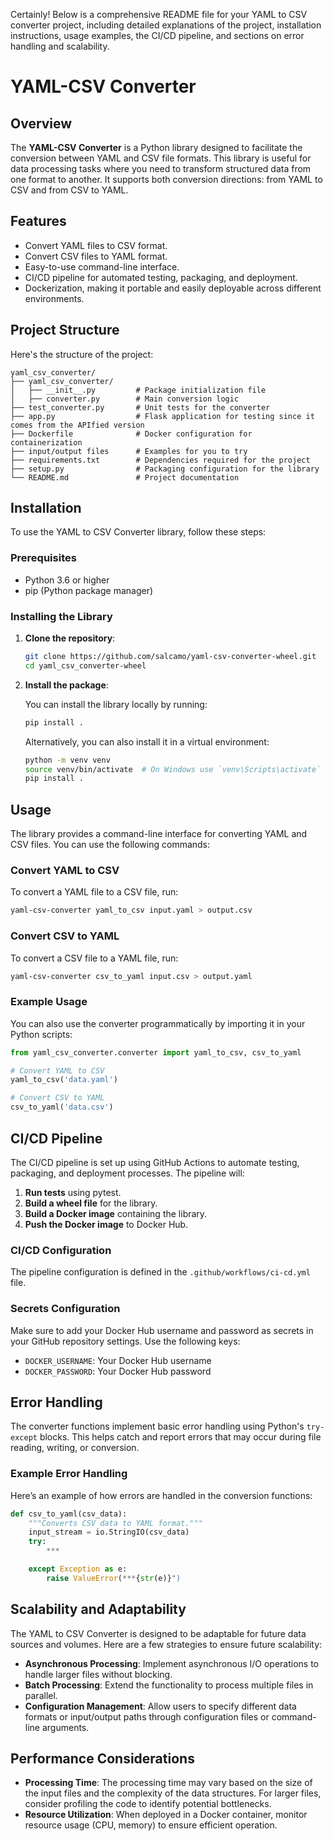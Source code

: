 Certainly! Below is a comprehensive README file for your YAML to CSV converter project, including detailed explanations of the project, installation instructions, usage examples, the CI/CD pipeline, and sections on error handling and scalability.

# YAML-CSV Converter

## Overview

The **YAML-CSV Converter** is a Python library designed to facilitate the conversion between YAML and CSV file formats. This library is useful for data processing tasks where you need to transform structured data from one format to another. It supports both conversion directions: from YAML to CSV and from CSV to YAML.

## Features

- Convert YAML files to CSV format.
- Convert CSV files to YAML format.
- Easy-to-use command-line interface.
- CI/CD pipeline for automated testing, packaging, and deployment.
- Dockerization, making it portable and easily deployable across different environments.

## Project Structure

Here's the structure of the project:

```
yaml_csv_converter/
├── yaml_csv_converter/
│   ├── __init__.py         # Package initialization file
│   ├── converter.py        # Main conversion logic
├── test_converter.py       # Unit tests for the converter
├── app.py                  # Flask application for testing since it comes from the APIfied version
├── Dockerfile              # Docker configuration for containerization
├── input/output files      # Examples for you to try
├── requirements.txt        # Dependencies required for the project
├── setup.py                # Packaging configuration for the library
└── README.md               # Project documentation
```

## Installation

To use the YAML to CSV Converter library, follow these steps:

### Prerequisites

- Python 3.6 or higher
- pip (Python package manager)

### Installing the Library

1. **Clone the repository**:

   ```bash
   git clone https://github.com/salcamo/yaml-csv-converter-wheel.git
   cd yaml_csv_converter-wheel
   ```

2. **Install the package**:

   You can install the library locally by running:

   ```bash
   pip install .
   ```

   Alternatively, you can also install it in a virtual environment:

   ```bash
   python -m venv venv
   source venv/bin/activate  # On Windows use `venv\Scripts\activate`
   pip install .
   ```

## Usage

The library provides a command-line interface for converting YAML and CSV files. You can use the following commands:

### Convert YAML to CSV

To convert a YAML file to a CSV file, run:

```bash
yaml-csv-converter yaml_to_csv input.yaml > output.csv
```

### Convert CSV to YAML

To convert a CSV file to a YAML file, run:

```bash
yaml-csv-converter csv_to_yaml input.csv > output.yaml
```

### Example Usage

You can also use the converter programmatically by importing it in your Python scripts:

```python
from yaml_csv_converter.converter import yaml_to_csv, csv_to_yaml

# Convert YAML to CSV
yaml_to_csv('data.yaml')

# Convert CSV to YAML
csv_to_yaml('data.csv')
```

## CI/CD Pipeline

The CI/CD pipeline is set up using GitHub Actions to automate testing, packaging, and deployment processes. The pipeline will:

1. **Run tests** using pytest.
2. **Build a wheel file** for the library.
3. **Build a Docker image** containing the library.
4. **Push the Docker image** to Docker Hub.

### CI/CD Configuration

The pipeline configuration is defined in the `.github/workflows/ci-cd.yml` file. 

### Secrets Configuration

Make sure to add your Docker Hub username and password as secrets in your GitHub repository settings. Use the following keys:

- `DOCKER_USERNAME`: Your Docker Hub username
- `DOCKER_PASSWORD`: Your Docker Hub password

## Error Handling

The converter functions implement basic error handling using Python's `try-except` blocks. This helps catch and report errors that may occur during file reading, writing, or conversion. 

### Example Error Handling

Here’s an example of how errors are handled in the conversion functions:

```python
def csv_to_yaml(csv_data):
    """Converts CSV data to YAML format."""
    input_stream = io.StringIO(csv_data)
    try:
        ***

    except Exception as e:
        raise ValueError(***{str(e)}")
```

## Scalability and Adaptability

The YAML to CSV Converter is designed to be adaptable for future data sources and volumes. Here are a few strategies to ensure future scalability:

- **Asynchronous Processing**: Implement asynchronous I/O operations to handle larger files without blocking.
- **Batch Processing**: Extend the functionality to process multiple files in parallel.
- **Configuration Management**: Allow users to specify different data formats or input/output paths through configuration files or command-line arguments.

## Performance Considerations

- **Processing Time**: The processing time may vary based on the size of the input files and the complexity of the data structures. For larger files, consider profiling the code to identify potential bottlenecks.
- **Resource Utilization**: When deployed in a Docker container, monitor resource usage (CPU, memory) to ensure efficient operation.